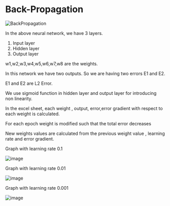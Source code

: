 # Back-Propagation
![BackPropagation](https://user-images.githubusercontent.com/52197131/212425360-e165e1da-9b72-4f93-8233-d66e8e7688e1.png)

In the above neural network, we have 3 layers.

  1. Input layer
  2. Hidden layer
  3. Output layer
 
 w1,w2,w3,w4,w5,w6,w7,w8 are the weights.
 
 In this network we have two outputs. So we are having two errors E1 and E2.
 
 E1 and E2 are L2 Error.
 
 We use sigmoid function in hidden layer and output layer  for introducing non linearity.
 
 In the excel sheet, each weight , output, error,error gradient with respect to each weight is calculated.
 
 For each epoch weight is modified such that the total error decreases
 
 New weights values are calculated from the previous weight value , learning rate and error gradient.
 
 
 
 
 
 Graph with learning rate 0.1
 
![image](https://user-images.githubusercontent.com/52197131/212430489-c646cd0e-8661-49c4-8dcb-bf9d9067ca84.png)

 
 
 Graph with learning rate 0.01
 
 ![image](https://user-images.githubusercontent.com/52197131/212430568-937d19bf-b937-43ee-8bc6-8eca7c0b72db.png)

 
 
 
 Graph with learning rate 0.001
 

![image](https://user-images.githubusercontent.com/52197131/212430612-1b423a6f-ecd5-4e89-bfdb-0475e0f22fba.png)




 
 



